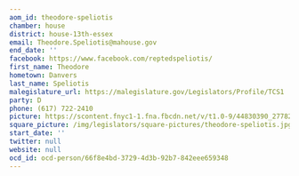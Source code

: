 ```yaml
---
aom_id: theodore-speliotis
chamber: house
district: house-13th-essex
email: Theodore.Speliotis@mahouse.gov
end_date: ''
facebook: https://www.facebook.com/reptedspeliotis/
first_name: Theodore
hometown: Danvers
last_name: Speliotis
malegislature_url: https://malegislature.gov/Legislators/Profile/TCS1
party: D
phone: (617) 722-2410
picture: https://scontent.fnyc1-1.fna.fbcdn.net/v/t1.0-9/44830390_277825742845628_1623991000781291520_n.jpg?_nc_cat=108&_nc_ht=scontent.fnyc1-1.fna&oh=b3522c664e2150e44a290974dbb7736e&oe=5CCFCE52
square_picture: /img/legislators/square-pictures/theodore-speliotis.jpg
start_date: ''
twitter: null
website: null
ocd_id: ocd-person/66f8e4bd-3729-4d3b-92b7-842eee659348
---
```


